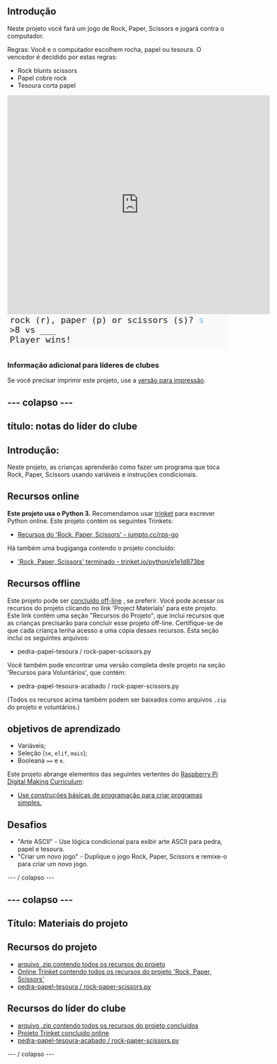 ## Introdução

Neste projeto você fará um jogo de Rock, Paper, Scissors e jogará contra o computador.

Regras: Você e o computador escolhem rocha, papel ou tesoura. O vencedor é decidido por estas regras:

* Rock blunts scissors
* Papel cobre rock
* Tesoura corta papel

<div class="trinket">
  <iframe src="https://trinket.io/embed/python/e1e1d873be?outputOnly=true&start=result" width="600" height="500" frameborder="0" marginwidth="0" marginheight="0" allowfullscreen>
  </iframe>
  <img src="images/rps-final.png">
</div>

### Informação adicional para líderes de clubes

Se você precisar imprimir este projeto, use a [versão para impressão](https://projects.raspberrypi.org/en/projects/rock-paper-scissors/print).

## \--- colapso \---

## título: notas do líder do clube

## Introdução:

Neste projeto, as crianças aprenderão como fazer um programa que toca Rock, Paper, Scissors usando variáveis ​​e instruções condicionais.

## Recursos online

**Este projeto usa o Python 3.** Recomendamos usar [trinket](https://trinket.io/) para escrever Python online. Este projeto contém os seguintes Trinkets:

* [Recursos do 'Rock, Paper, Scissors' - jumpto.cc/rps-go](http://jumpto.cc/rps-go)

Há também uma bugiganga contendo o projeto concluído:

* ['Rock, Paper, Scissors' terminado - trinket.io/python/e1e1d873be](https://trinket.io/python/e1e1d873be)

## Recursos offline

Este projeto pode ser [concluído off-line](https://www.codeclubprojects.org/en-GB/resources/python-working-offline/) , se preferir. Você pode acessar os recursos do projeto clicando no link 'Project Materials' para este projeto. Este link contém uma seção "Recursos do Projeto", que inclui recursos que as crianças precisarão para concluir esse projeto off-line. Certifique-se de que cada criança tenha acesso a uma cópia desses recursos. Esta seção inclui os seguintes arquivos:

* pedra-papel-tesoura / rock-paper-scissors.py

Você também pode encontrar uma versão completa deste projeto na seção 'Recursos para Voluntários', que contém:

* pedra-papel-tesoura-acabado / rock-paper-scissors.py

(Todos os recursos acima também podem ser baixados como arquivos `.zip` do projeto e voluntários.)

## objetivos de aprendizado

* Variáveis;
* Seleção (`se`, `elif`, `mais`); 
* Booleana `==` e `e`.

Este projeto abrange elementos das seguintes vertentes do [Raspberry Pi Digital Making Curriculum](http://rpf.io/curriculum):

* [Use construções básicas de programação para criar programas simples.](https://www.raspberrypi.org/curriculum/programming/creator)

## Desafios

* "Arte ASCII" - Use lógica condicional para exibir arte ASCII para pedra, papel e tesoura. 
* "Criar um novo jogo" - Duplique o jogo Rock, Paper, Scissors e remixe-o para criar um novo jogo. 

\--- / colapso \---

## \--- colapso \---

## Título: Materiais do projeto

## Recursos do projeto

* [arquivo .zip contendo todos os recursos do projeto](resources/rock-paper-scissors-project-resources.zip)
* [Online Trinket contendo todos os recursos do projeto 'Rock, Paper, Scissors'](http://jumpto.cc/rps-go)
* [pedra-papel-tesoura / rock-paper-scissors.py](resources/rock-paper-scissors-rock-paper-scissors.py)

## Recursos do líder do clube

* [arquivo .zip contendo todos os recursos do projeto concluídos](resources/rock-paper-scissors-volunteer-resources.zip)
* [Projeto Trinket concluído online](https://trinket.io/python/e1e1d873be)
* [pedra-papel-tesoura-acabado / rock-paper-scissors.py](resources/rock-paper-scissors-finished-rock-paper-scissors.py)

\--- / colapso \---